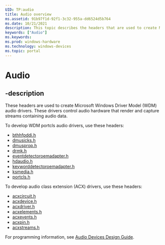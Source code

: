 ```yaml
---
UID: TP:audio
title: Audio overview
ms.assetid: 91b97f1d-92f1-3c32-955a-dd6524d5b764
ms.date: 10/21/2021
description: This topic describes the headers that are used to create Microsoft Windows WDM and ACX audio drivers. These drivers control audio hardware that render and capture streams containing audio data.
keywords: ["Audio"]
ms.keywords: 
ms.prod: windows-hardware
ms.technology: windows-devices
ms.topic: portal
---
```


# Audio

## -description

These headers are used to create Microsoft Windows Driver Model (WDM) audio drivers. These drivers control audio hardware that render and capture streams containing audio data.

To develop WDM portcls audio drivers, use these headers:

* [bthhfpddi.h](../bthhfpddi/index.md)
* [dmusicks.h](../dmusicks/index.md)
* [dmusprop.h](../dmusprop/index.md)
* [drmk.h](../drmk/index.md)
* [eventdetectoroemadapter.h](../eventdetectoroemadapter/index.md)
* [hdaudio.h](../hdaudio/index.md)
* [keyworddetectoroemadapter.h](../keyworddetectoroemadapter/index.md)
* [ksmedia.h](../ksmedia/index.md)
* [portcls.h](../portcls/index.md)

To develop audio class extension (ACX) drivers, use these headers:

* [acxcircuit.h](../acxcircuit/index.md)
* [acxdevice.h](../acxdevice/index.md)
* [acxdriver.h](../acxdriver/index.md)
* [acxelements.h](../acxelements/index.md)
* [acxevents.h](../acxevents/index.md)
* [acxpin.h](../acxpin/index.md)
* [acxstreams.h](../acxstreams/index.md)


For programming information, see [Audio Devices Design Guide](/windows-hardware/drivers/audio).
